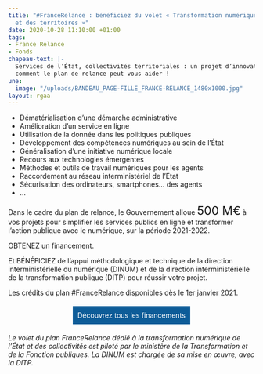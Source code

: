```yaml
---
title: "#FranceRelance : bénéficiez du volet « Transformation numérique de l’État
  et des territoires »"
date: 2020-10-28 11:10:00 +01:00
tags:
- France Relance
- Fonds
chapeau-text: |-
  Services de l’État, collectivités territoriales : un projet d’innovation ou de transformation numériques ? Découvrez
  comment le plan de relance peut vous aider !
une:
  image: "/uploads/BANDEAU_PAGE-FILLE_FRANCE-RELANCE_1480x1000.jpg"
layout: rgaa
---
```


<style>
.button {
background-color: #0d5c98;
border: 1px solid white;
color: white;
padding: 10px 10px;
text-align: center;
text-decoration: none;
display: inline-block;
font-style: normal;
margin: 4px 2px;
cursor: pointer;
}
</style>

* Dématérialisation d’une démarche administrative
* Amélioration d’un service en ligne
* Utilisation de la donnée dans les politiques publiques
* Développement des compétences numériques au sein de l’État
* Généralisation d’une initiative numérique locale
* Recours aux technologies émergentes
* Méthodes et outils de travail numériques pour les agents
* Raccordement au réseau interministériel de l’État
* Sécurisation des ordinateurs, smartphones… des agents
* …

Dans le cadre du plan de relance, le Gouvernement alloue 
<font size="5">500 M€</font>
à vos projets pour simplifier les services publics en ligne et transformer l’action publique avec le numérique, sur la période 2021-2022.

OBTENEZ un financement.

Et BÉNÉFICIEZ de l’appui méthodologique et technique de la direction interministérielle du numérique (DINUM) et de la direction interministérielle de la transformation publique (DITP) pour réussir votre projet.

Les crédits du plan #FranceRelance disponibles dès le 1er janvier 2021.

<p align="center"><a href="https://france-relance.transformation.gouv.fr/" class="button">Découvrez tous les financements</a></p>

*Le volet du plan FranceRelance dédié à la transformation numérique de l’État et des collectivités est piloté par le ministère de la Transformation et de la Fonction publiques. 
La DINUM est chargée de sa mise en œuvre, avec la DITP.*